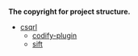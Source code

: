 **The copyright for project structure.**
- [csqrl](/COPYRIGHT/csqrl)
     - [codify-plugin](/COPYRIGHT/csqrl/codify-plugin/LICENSE)
     - [sift](/COPYRIGHT/csqrl/sift/LICENSE)
